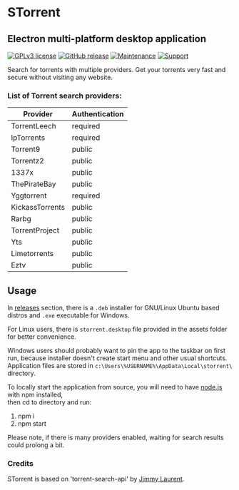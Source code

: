 # STorrent

## Electron multi-platform desktop application

[![GPLv3 license](https://img.shields.io/badge/License-GPLv3-yellow.svg?style=flat-square)](https://opensource.org/licenses/GPL-3.0)
[![GitHub release](https://img.shields.io/github/release/SrdjanMilic/STorrent.svg?style=flat-square)](https://GitHub.com/SrdjanMilic/STorrent/releases)
[![Maintenance](https://img.shields.io/badge/Maintained%3F-yes-brightgreen.svg?style=flat-square)](https://GitHub.com/SrdjanMilic/STorrent/graphs/commit-activity)
[![Support](https://img.shields.io/badge/support-PayPal-lightgray.svg?style=flat-square)](https://paypal.me/SrdjanMilic?locale.x=en_US)

Search for torrents with multiple providers. Get your torrents very fast and secure without visiting any website.

### List of Torrent search providers:

| Provider        | Authentication |
|-----------------|----------------|
| TorrentLeech    | required       |
| IpTorrents      | required       |
| Torrent9        | public         |
| Torrentz2       | public         |
| 1337x           | public         |
| ThePirateBay    | public         |
| Yggtorrent      | required       |
| KickassTorrents | public         |
| Rarbg           | public         |
| TorrentProject  | public         |
| Yts             | public         |
| Limetorrents    | public         |
| Eztv            | public         |

## Usage

In [releases](https://github.com/SrdjanMilic/STorrent/releases) section,
there is a `.deb` installer for GNU/Linux Ubuntu based distros and `.exe` executable for Windows.

For Linux users, there is `storrent.desktop` file provided in the assets folder for better convenience.  

Windows users should probably want to pin the app to the taskbar on first run, because installer doesn't create start menu and other usual shortcuts.  
Application files are stored in `c:\Users\%USERNAME%\AppData\Local\storrent\` directory.

To locally start the application from source,
you will need to have [node.js](https://nodejs.org/en/) with npm installed,  
then cd to directory and run:

1. npm i
2. npm start

Please note, if there is many providers enabled, waiting for search results could prolong a bit.

### Credits

STorrent is based on 'torrent-search-api' by [Jimmy Laurent](https://github.com/JimmyLaurent/torrent-search-api).
